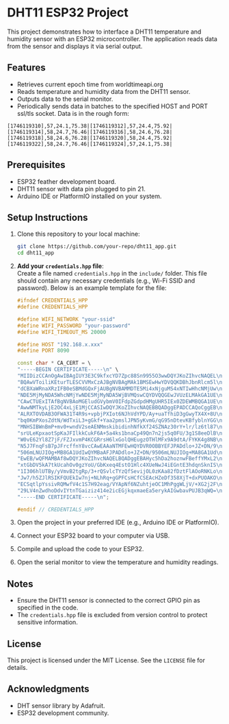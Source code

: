 # DHT11 ESP32 Project

This project demonstrates how to interface a DHT11 temperature and humidity sensor with an ESP32 microcontroller. The application reads data from the sensor and displays it via serial output.

## Features
- Retrieves current epoch time from worldtimeapi.org
- Reads temperature and humidity data from the DHT11 sensor.
- Outputs data to the serial monitor.
- Periodically sends data in batches to the specified HOST and PORT ssl/tls socket. Data is in the rough form:

`[1746119310],57,24.1,75.38|[1746119312],57,24.4,75.92|[1746119314],58,24.7,76.46|[1746119316],58,24.6,76.28|[1746119318],58,24.6,76.28|[1746119320],58,24.4,75.92|[1746119322],58,24.7,76.46|[1746119324],57,24.1,75.38|`

## Prerequisites
- ESP32 feather development board.
- DHT11 sensor with data pin plugged to pin 21.
- Arduino IDE or PlatformIO installed on your system.

## Setup Instructions
1. Clone this repository to your local machine:
    ```bash
    git clone https://github.com/your-repo/dht11_app.git
    cd dht11_app
    ```

2. **Add your `credentials.hpp` file**:  
    Create a file named `credentials.hpp` in the `include/` folder. This file should contain any necessary credentials (e.g., Wi-Fi SSID and password). Below is an example template for the file:
    ```cpp
    #ifndef CREDENTIALS_HPP
    #define CREDENTIALS_HPP

    #define WIFI_NETWORK "your-ssid"
    #define WIFI_PASSWORD "your-password"
    #define WIFI_TIMEOUT_MS 20000

    #define HOST "192.168.x.xxx"
    #define PORT 8090

    const char * CA_CERT = \
    "-----BEGIN CERTIFICATE-----\n" \
    "MIIDizCCAnOgAwIBAgIUY3E3C9kfxcYD7Zpc88Sn9955O3wwDQYJKoZIhvcNAQEL\n" \
    "BQAwVToiliKEturTLESCVVMxCzAJBgNVBAgMAk1BMSEwHwYDVQQKDBhJbnRlcm5l\n" \
    "dCBXaWRnaXRzIFB0eSBMdGQxFjAUBgNVBAMMDTE5Mi4xNjguMS4xNTIwHhcNMjUw\n" \
    "NDE5MjMyNDA5WhcNMjYwNDE5MjMyNDA5WjBVMQswCQYDVQQGEwJVUzELMAkGA1UE\n" \
    "CAwCTUExITAfBgNVBAoMGEludGVybmV0IFdpZGdpdHMgUHR5IEx0ZDEWMBQGA1UE\n" \
    "AwwNMTkyLjE2OC4xLjE1MjCCASIwDQYJKoZIhvcNAQEBBQADggEPADCCAQoCggEB\n" \
    "ALRXTOVDAB3OFWA31T4R9s+vpbjPXIot6NJhVdYPD/Ay+uaTfhiD3gGwyTX4X+8U\n" \
    "bq0KmPXosZdtN/WdTxiL3+gGkf+Yaa2pmslJPN5yKvmG/qG95nDtevKBfyblnYGG\n" \
    "MNHSIBWnBmP+mv0+wndV2seAENMmskibidinhNfkXf24SZNAz30rY+lr/lz6tl87\n" \
    "srULeKpxaotSpKaJFIlkkCukF6A+5a4ks1bnaCp49Qn7n2js5q0FU/3g1S8eeDlB\n" \
    "W0vE62Yl8Z7jF/FZJxvmP4KCGRrsH6lxGolQHEugzOTHlMFx9A9dtA/FYKK4g8NB\n" \
    "N5J7FnqFsB7pJFrcffnY8vcCAwEAAaNTMFEwHQYDVR0OBBYEFJPADdlo+JZ+DN/9\n" \
    "506mLNUJIOg+MB8GA1UdIwQYMBaAFJPADdlo+JZ+DN/9506mLNUJIOg+MA8GA1Ud\n" \
    "EwEB/wQFMAMBAf8wDQYJKoZIhvcNAQELBQADggEBAHyc5hDa2hoznwFBeffYMxL2\n" \
    "xtGbDV5kA7tkUcahOv0gzYoU/GbKxeq4EstO1Hlc4XUeNwJ4iEGntE3hdqnSknIS\n" \
    "1I306hlUTBy/yVmvB2tgRp/3+rQSvlcTYzQfSevijOL0zKAa82fDztFlAOoRNKLo\n" \
    "Jw7/h5ZJlRSIKFQUEkIw7nj+NLhRq+gGPFCsHCfCSEAcHZeDf358XjT+dxPUOAKO\n" \
    "ECSqtlpYssivRQMwfV4c1S7H92eag/VYApNf6NZuhtjeOC1MhPggWLjV/+XG2j2F\n" \
    "29LV4nZwdhoDdvIYtnTGaiziz414e2icEGjkqxmaeEa5erykAIGwbavPUJB3qWQ=\n" \
    "-----END CERTIFICATE-----\n";

    #endif // CREDENTIALS_HPP
    ```

3. Open the project in your preferred IDE (e.g., Arduino IDE or PlatformIO).

4. Connect your ESP32 board to your computer via USB.

5. Compile and upload the code to your ESP32.

6. Open the serial monitor to view the temperature and humidity readings.

## Notes
- Ensure the DHT11 sensor is connected to the correct GPIO pin as specified in the code.
- The `credentials.hpp` file is excluded from version control to protect sensitive information.

## License
This project is licensed under the MIT License. See the `LICENSE` file for details.

## Acknowledgments
- DHT sensor library by Adafruit.
- ESP32 development community.
